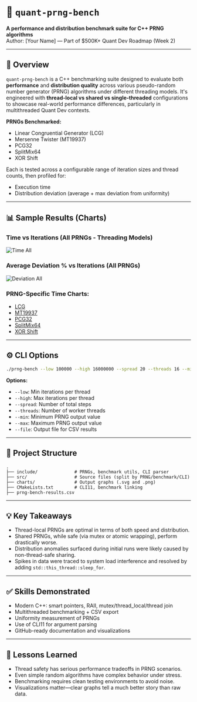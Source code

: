 
# 🧪 `quant-prng-bench`
**A performance and distribution benchmark suite for C++ PRNG algorithms**  
Author: [Your Name] — Part of $500K+ Quant Dev Roadmap (Week 2)

---

## 🚀 Overview

`quant-prng-bench` is a C++ benchmarking suite designed to evaluate both **performance** and **distribution quality** across various pseudo-random number generator (PRNG) algorithms under different threading models. It's engineered with **thread-local vs shared vs single-threaded** configurations to showcase real-world performance differences, particularly in multithreaded Quant Dev contexts.

**PRNGs Benchmarked:**
- Linear Congruential Generator (LCG)
- Mersenne Twister (MT19937)
- PCG32
- SplitMix64
- XOR Shift

Each is tested across a configurable range of iteration sizes and thread counts, then profiled for:
- Execution time
- Distribution deviation (average + max deviation from uniformity)

---

## 📊 Sample Results (Charts)

### Time vs Iterations (All PRNGs - Threading Models)
![Time All](./charts/Time-vs-Iterations-All.svg)

### Average Deviation % vs Iterations (All PRNGs)
![Deviation All](./charts/Avg-Deviation-All.svg)

### PRNG-Specific Time Charts:
- [LCG](./charts/Time-vs-Iterations-LCG.svg)
- [MT19937](./charts/Time-vs-Iterations-MT19937.svg)
- [PCG32](./charts/Time-vs-Iterations-PCG32.svg)
- [SplitMix64](./charts/Time-vs-Iterations-Split-Mix-64.svg)
- [XOR Shift](./charts/Time-vs-Iterations-XOR-Shift.svg)

---

## ⚙️ CLI Options

```bash
./prng-bench --low 100000 --high 16000000 --spread 20 --threads 16 --min 0 --max 1000 --file prng-results.csv
```

**Options:**
- `--low`: Min iterations per thread
- `--high`: Max iterations per thread
- `--spread`: Number of total steps
- `--threads`: Number of worker threads
- `--min`: Minimum PRNG output value
- `--max`: Maximum PRNG output value
- `--file`: Output file for CSV results

---

## 📁 Project Structure

```
.
├── include/              # PRNGs, benchmark utils, CLI parser
├── src/                  # Source files (split by PRNG/benchmark/CLI)
├── charts/               # Output graphs (.svg and .png)
├── CMakeLists.txt        # CLI11, benchmark linking
├── prng-bench-results.csv
```

---

## 💡 Key Takeaways

- Thread-local PRNGs are optimal in terms of both speed and distribution.
- Shared PRNGs, while safe (via mutex or atomic wrapping), perform drastically worse.
- Distribution anomalies surfaced during initial runs were likely caused by non-thread-safe sharing.
- Spikes in data were traced to system load interference and resolved by adding `std::this_thread::sleep_for`.

---

## ✅ Skills Demonstrated

- Modern C++: smart pointers, RAII, mutex/thread_local/thread join
- Multithreaded benchmarking + CSV export
- Uniformity measurement of PRNGs
- Use of CLI11 for argument parsing
- GitHub-ready documentation and visualizations

---

## 🧠 Lessons Learned

- Thread safety has serious performance tradeoffs in PRNG scenarios.
- Even simple random algorithms have complex behavior under stress.
- Benchmarking requires clean testing environments to avoid noise.
- Visualizations matter—clear graphs tell a much better story than raw data.
